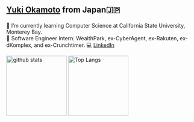 ## <p><a href="https://yukiok.com" target="_blank" rel="noopener noreferrer">Yuki Okamoto</a> from Japan🇯🇵</p>

🏫 I’m currently learning Computer Science at California State University, Monterey Bay.  
🏢 Software Engineer Intern: WealthPark, ex-CyberAgent, ex-Rakuten, ex-dKomplex, and ex-Crunchtimer.
💻 [LinkedIn](https://www.linkedin.com/in/yuki-okamoto-ca/)

<p align="left"> 
    <img alt="github stats" height="160px" src="https://github-readme-stats.vercel.app/api?username=YukiOkamoto0206&count_private=true&show_icons=true&theme=radical" />
  <img alt="Top Langs" height="160px" src="https://github-readme-stats.vercel.app/api/top-langs/?username=YukiOkamoto0206&layout=compact&count_private=true&show_icons=true&theme=radical" />
</p>
